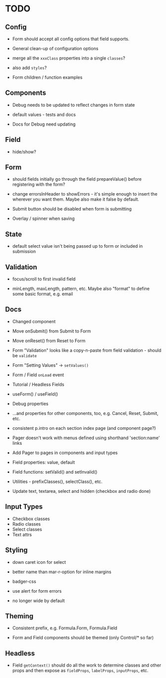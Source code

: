 # TODO

## Config

* Form should accept all config options that field supports.

* General clean-up of configuration options

* merge all the `xxxClass` properties into a single `classes`?

* also add `styles`?

* Form children / function examples

## Components

* Debug needs to be updated to reflect changes in form state

* default values - tests and docs

* Docs for Debug need updating

## Field

* hide/show?

## Form

* should fields initially go through the field prepareValue() before
registering with the form?

* change errorsInHeader to showErrors - it's simple enough to insert the
  <Errors/> wherever you want them.  Maybe also make it false by default.

* Submit button should be disabled when form is submitting

* Overlay / spinner when saving

## State

* default select value isn't being passed up to form or included in submission

## Validation

* focus/scroll to first invalid field

* minLength, maxLength, pattern, etc.  Maybe also "format" to define some
basic format, e.g. email

## Docs

* Changed component

* Move onSubmit() from Submit to Form

* Move onReset() from Reset to Form

* Form "Validation" looks like a copy-n-paste from field validation - should
be `validate`

* Form "Setting Values" -> `setValues()`

* Form / Field `onLoad` event

* Tutorial / Headless Fields

* useForm() / useField()

* Debug properties

* ...and properties for other components, too, e.g. Cancel, Reset, Submit, etc.

* consistent p.intro on each section index page (and component page?)

* Pager doesn't work with menus defined using shorthand 'section:name' links

* Add Pager to pages in components and input types

* Field properties: value, default

* Field functions: setValid() and setInvalid()

* Utilities - prefixClasses(), selectClass(), etc.

* Update text, textarea, select and hidden (checkbox and radio done)

## Input Types

* Checkbox classes
* Radio classes
* Select classes
* Text attrs

## Styling

* down caret icon for select

* better name than mar-r-option for inline margins

* badger-css

* use alert for form errors

* no longer wide by default

## Theming

* Consistent prefix, e.g. Formula.Form, Formula.Field

* Form and Field components should be themed (only Control/* so far)

## Headless

* Field `getContext()` should do all the work to determine classes and
other props and then expose as `fieldProps`, `labelProps`, `inputProps`,
etc.
